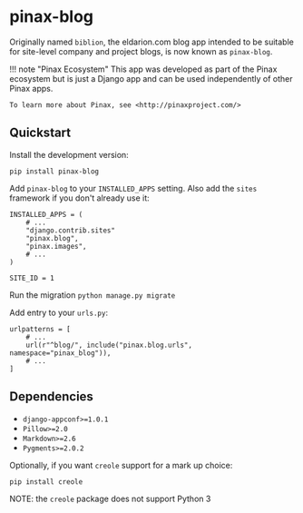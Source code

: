 # pinax-blog

Originally named `biblion`, the eldarion.com blog app intended to be suitable
for site-level company and project blogs, is now known as `pinax-blog`.

!!! note "Pinax Ecosystem"
    This app was developed as part of the Pinax ecosystem but is just a Django app
    and can be used independently of other Pinax apps.
    
    To learn more about Pinax, see <http://pinaxproject.com/>


## Quickstart

Install the development version:

    pip install pinax-blog

Add `pinax-blog` to your `INSTALLED_APPS` setting. Also add the `sites` framework
if you don't already use it:

    INSTALLED_APPS = (
        # ...
        "django.contrib.sites"
        "pinax.blog",
        "pinax.images",
        # ...
    )

    SITE_ID = 1

Run the migration `python manage.py migrate`

Add entry to your `urls.py`:

    urlpatterns = [
        # ...
        url(r"^blog/", include("pinax.blog.urls", namespace="pinax_blog")),
        # ...
    ]


## Dependencies

* `django-appconf>=1.0.1`
* `Pillow>=2.0`
* `Markdown>=2.6`
* `Pygments>=2.0.2`

Optionally, if you want `creole` support for a mark up choice:

    pip install creole

NOTE: the `creole` package does not support Python 3

